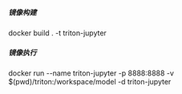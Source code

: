 ##### 镜像构建
docker build . -t triton-jupyter

##### 镜像执行
docker run --name triton-jupyter -p 8888:8888 -v $(pwd)/triton:/workspace/model -d triton-jupyter
